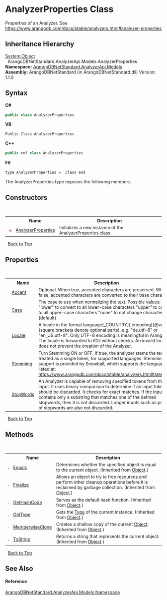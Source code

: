 # AnalyzerProperties Class
 

Properties of an Analyzer. See https://www.arangodb.com/docs/stable/analyzers.html#analyzer-properties


## Inheritance Hierarchy
<a href="https://docs.microsoft.com/dotnet/api/system.object" target="_blank" rel="noopener noreferrer">System.Object</a><br />&nbsp;&nbsp;ArangoDBNetStandard.AnalyzerApi.Models.AnalyzerProperties<br />
**Namespace:**&nbsp;<a href="a2e54104-4ead-c0d1-eaad-3d92d56c8fb7">ArangoDBNetStandard.AnalyzerApi.Models</a><br />**Assembly:**&nbsp;ArangoDBNetStandard (in ArangoDBNetStandard.dll) Version: 1.1.0

## Syntax

**C#**<br />
``` C#
public class AnalyzerProperties
```

**VB**<br />
``` VB
Public Class AnalyzerProperties
```

**C++**<br />
``` C++
public ref class AnalyzerProperties
```

**F#**<br />
``` F#
type AnalyzerProperties =  class end
```

The AnalyzerProperties type exposes the following members.


## Constructors
&nbsp;<table><tr><th></th><th>Name</th><th>Description</th></tr><tr><td>![Public method](media/pubmethod.gif "Public method")</td><td><a href="ce656bd0-9e19-a8a9-baa9-3f60c3f6309c">AnalyzerProperties</a></td><td>
Initializes a new instance of the AnalyzerProperties class</td></tr></table>&nbsp;
<a href="#analyzerproperties-class">Back to Top</a>

## Properties
&nbsp;<table><tr><th></th><th>Name</th><th>Description</th></tr><tr><td>![Public property](media/pubproperty.gif "Public property")</td><td><a href="5e97ec94-3676-6b70-c4a9-5f9b6fbcd134">Accent</a></td><td>
Optional. When true, accented characters are preserved. When false, accented characters are converted to their base characters.</td></tr><tr><td>![Public property](media/pubproperty.gif "Public property")</td><td><a href="cbc09b40-6459-4054-215c-8efd02183a58">Case</a></td><td>
The case to use when normalizing the text. Possible values: "lower" to convert to all lower-case characters "upper" to convert to all upper-case characters "none" to not change character case (default)</td></tr><tr><td>![Public property](media/pubproperty.gif "Public property")</td><td><a href="506dc83e-4735-8476-6b2c-be90f2734b91">Locale</a></td><td>
A locale in the format language[_COUNTRY][.encoding][@variant] (square brackets denote optional parts), e.g. "de.utf-8" or "en_US.utf-8". Only UTF-8 encoding is meaningful in ArangoDB. The locale is forwarded to ICU without checks. An invalid locale does not prevent the creation of the Analyzer.</td></tr><tr><td>![Public property](media/pubproperty.gif "Public property")</td><td><a href="c04d1594-8c4d-00ce-ffb4-6e8c8202c598">Stemming</a></td><td>
Turn Stemming ON or OFF. If true, the analyzer stems the text, treated as a single token, for supported languages. Stemming support is provided by Snowball, which supports the languages listed at: https://www.arangodb.com/docs/stable/analyzers.html#stemming</td></tr><tr><td>![Public property](media/pubproperty.gif "Public property")</td><td><a href="2d353d41-414b-86e0-cea0-b1f0cfdcb67f">StopWords</a></td><td>
An Analyzer is capable of removing specified tokens from the input. It uses binary comparison to determine if an input token should be discarded. It checks for exact matches. If the input contains only a substring that matches one of the defined stopwords, then it is not discarded. Longer inputs such as prefixes of stopwords are also not discarded.</td></tr></table>&nbsp;
<a href="#analyzerproperties-class">Back to Top</a>

## Methods
&nbsp;<table><tr><th></th><th>Name</th><th>Description</th></tr><tr><td>![Public method](media/pubmethod.gif "Public method")</td><td><a href="https://docs.microsoft.com/dotnet/api/system.object.equals#system-object-equals(system-object)" target="_blank" rel="noopener noreferrer">Equals</a></td><td>
Determines whether the specified object is equal to the current object.
 (Inherited from <a href="https://docs.microsoft.com/dotnet/api/system.object" target="_blank" rel="noopener noreferrer">Object</a>.)</td></tr><tr><td>![Protected method](media/protmethod.gif "Protected method")</td><td><a href="https://docs.microsoft.com/dotnet/api/system.object.finalize#system-object-finalize" target="_blank" rel="noopener noreferrer">Finalize</a></td><td>
Allows an object to try to free resources and perform other cleanup operations before it is reclaimed by garbage collection.
 (Inherited from <a href="https://docs.microsoft.com/dotnet/api/system.object" target="_blank" rel="noopener noreferrer">Object</a>.)</td></tr><tr><td>![Public method](media/pubmethod.gif "Public method")</td><td><a href="https://docs.microsoft.com/dotnet/api/system.object.gethashcode#system-object-gethashcode" target="_blank" rel="noopener noreferrer">GetHashCode</a></td><td>
Serves as the default hash function.
 (Inherited from <a href="https://docs.microsoft.com/dotnet/api/system.object" target="_blank" rel="noopener noreferrer">Object</a>.)</td></tr><tr><td>![Public method](media/pubmethod.gif "Public method")</td><td><a href="https://docs.microsoft.com/dotnet/api/system.object.gettype#system-object-gettype" target="_blank" rel="noopener noreferrer">GetType</a></td><td>
Gets the <a href="https://docs.microsoft.com/dotnet/api/system.type" target="_blank" rel="noopener noreferrer">Type</a> of the current instance.
 (Inherited from <a href="https://docs.microsoft.com/dotnet/api/system.object" target="_blank" rel="noopener noreferrer">Object</a>.)</td></tr><tr><td>![Protected method](media/protmethod.gif "Protected method")</td><td><a href="https://docs.microsoft.com/dotnet/api/system.object.memberwiseclone#system-object-memberwiseclone" target="_blank" rel="noopener noreferrer">MemberwiseClone</a></td><td>
Creates a shallow copy of the current <a href="https://docs.microsoft.com/dotnet/api/system.object" target="_blank" rel="noopener noreferrer">Object</a>.
 (Inherited from <a href="https://docs.microsoft.com/dotnet/api/system.object" target="_blank" rel="noopener noreferrer">Object</a>.)</td></tr><tr><td>![Public method](media/pubmethod.gif "Public method")</td><td><a href="https://docs.microsoft.com/dotnet/api/system.object.tostring#system-object-tostring" target="_blank" rel="noopener noreferrer">ToString</a></td><td>
Returns a string that represents the current object.
 (Inherited from <a href="https://docs.microsoft.com/dotnet/api/system.object" target="_blank" rel="noopener noreferrer">Object</a>.)</td></tr></table>&nbsp;
<a href="#analyzerproperties-class">Back to Top</a>

## See Also


#### Reference
<a href="a2e54104-4ead-c0d1-eaad-3d92d56c8fb7">ArangoDBNetStandard.AnalyzerApi.Models Namespace</a><br />